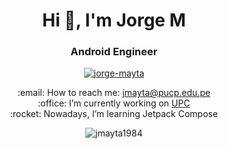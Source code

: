 <h1 align="center">Hi 👋, I'm Jorge M</h1>
<h3 align="center">Android Engineer</h3>

<p align="center">
<a href="https://www.linkedin.com/in/jorgemayta/?locale=en_US" target="blank"><img align="center" src="https://img.shields.io/badge/linkedin-%230077B5.svg?&style=for-the-badge&logo=linkedin&logoColor=white" alt="jorge-mayta"/></a>
</p>

<p align='center'>
  :email: How to reach me: 
  <a href='mailto:jmayta@upc.edu.pe'>jmayta@pucp.edu.pe</a></br>
  :office: I’m currently working on <a href='https://www.upc.edu.pe/'>UPC</a></br>
  :rocket: Nowadays, I’m learning Jetpack Compose</br>
</p>  

<p align="center"><img align="center" src="https://github-readme-streak-stats.herokuapp.com/?user=jmayta1984&" alt="jmayta1984" /></p>
